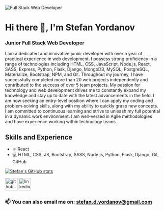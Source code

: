 ![Full Stack Web Developer](https://media.licdn.com/dms/image/D4E16AQFRfLY4pYgs3g/profile-displaybackgroundimage-shrink_350_1400/0/1679492150976?e=1693440000&v=beta&t=8b3AJXlJKMaYUE7kOOQM5exCxHriHSpMxTFQVehSXHo)

# Hi there 👋, I'm Stefan Yordanov
### Junior Full Stack Web Developer


I am a dedicated and innovative junior developer with over a year of practical experience in web development. I possess strong proficiency in a range of technologies including HTML, CSS, JavaScript, Node.js, React, SASS, Express, Python, Flask, Django, MongoDB, MySQL, PostgreSQL, Materialize, Bootstrap, NPM, and Git.
Throughout my journey, I have successfully completed more than 20 web projects independently and contributed to the success of over 5 team projects. My passion for technology and web development drives me to constantly expand my knowledge and stay up to date with the latest advancements in the field.
I am now seeking an entry-level position where I can apply my coding and problem-solving skills, along with my ability to quickly grasp new concepts. I am committed to continuous learning and strive to unleash my full potential in a dynamic work environment.
I am well-versed in Agile methodologies and have experience working within technology teams.


## Skills and Experience
* ⚛ React
* 💻 HTML, CSS, JS, Bootstrap, SASS, Node.js, Python, Flask, Django, Git, GitHub



[![Stefan's GitHub stats](https://github-readme-stats.vercel.app/api?username=steff880)](https://github.com/anuraghazra/github-readme-stats)

[<img src='https://cdn.jsdelivr.net/npm/simple-icons@3.0.1/icons/github.svg' alt='github' height='40'>](https://github.com/steff880)  [<img src='https://cdn.jsdelivr.net/npm/simple-icons@3.0.1/icons/linkedin.svg' alt='linkedin' height='40'>](https://www.linkedin.com/in/https://www.linkedin.com/in/steff-yordanov-web-dev//)  

### 📫 You can also email me on: stefan.d.yordanov@gmail.com

<!-- ## Examples of Work

<img src="https://github.com/steff880/MS4-theDOM/raw/main/docs/images/responsive1.png" width="250px"/>
 -->
<!--
**steff880/steff880** is a ✨ _special_ ✨ repository because its `README.md` (this file) appears on your GitHub profile.

Here are some ideas to get you started:

- 🔭 I’m currently working on ...
- 🌱 I’m currently learning ...
- 👯 I’m looking to collaborate on ...
- 🤔 I’m looking for help with ...
- 💬 Ask me about ...
- 📫 How to reach me: ...
- 😄 Pronouns: ...
- ⚡ Fun fact: ...
-->
